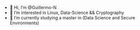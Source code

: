 - 👋 Hi, I’m @Guillermo-N
- 👀 I’m interested in Linux, Data-Science && Cryptography
- 🌱 I’m currently studying a master in (Data Science and Secure Environments)

<!---
Guillermo-N/Guillermo-N is a ✨ special ✨ repository because its `README.md` (this file) appears on your GitHub profile.
You can click the Preview link to take a look at your changes.
--->
